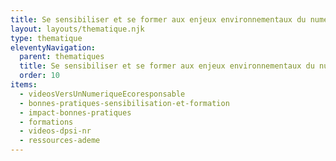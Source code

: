 ```yaml
---
title: Se sensibiliser et se former aux enjeux environnementaux du numérique
layout: layouts/thematique.njk
type: thematique
eleventyNavigation:
  parent: thematiques
  title: Se sensibiliser et se former aux enjeux environnementaux du numérique
  order: 10
items:
  - videosVersUnNumeriqueEcoresponsable
  - bonnes-pratiques-sensibilisation-et-formation
  - impact-bonnes-pratiques
  - formations
  - videos-dpsi-nr
  - ressources-ademe
---
```

